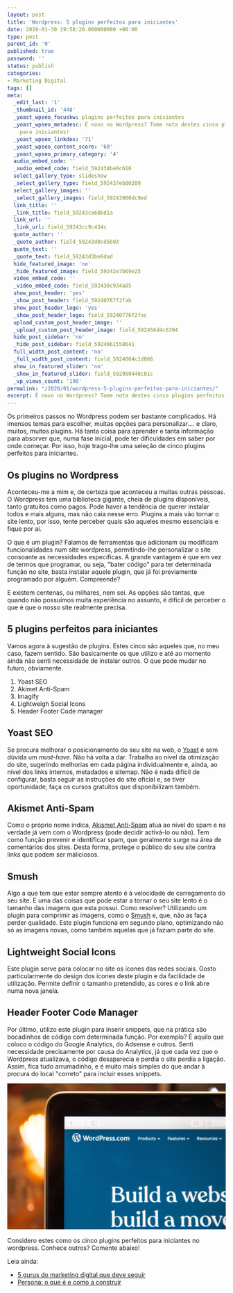 ```yaml
---
layout: post
title: 'Wordpress: 5 plugins perfeitos para iniciantes'
date: 2020-01-30 19:58:20.000000000 +00:00
type: post
parent_id: '0'
published: true
password: ''
status: publish
categories:
- Marketing Digital
tags: []
meta:
  _edit_last: '1'
  _thumbnail_id: '448'
  _yoast_wpseo_focuskw: plugins perfeitos para iniciantes
  _yoast_wpseo_metadesc: É novo no Wordpress? Tome nota destes cinco plugins perfeitos
    para iniciantes!
  _yoast_wpseo_linkdex: '71'
  _yoast_wpseo_content_score: '60'
  _yoast_wpseo_primary_category: '4'
  audio_embed_code: ''
  _audio_embed_code: field_592434be0c616
  select_gallery_type: slideshow
  _select_gallery_type: field_592437eb00209
  select_gallery_images: ''
  _select_gallery_images: field_59243900dc9ed
  link_title: ''
  _link_title: field_59243ca686d1a
  link_url: ''
  _link_url: field_59243cc9c434c
  quote_author: ''
  _quote_author: field_59243d0cd5b93
  quote_text: ''
  _quote_text: field_59243d3be6dad
  hide_featured_image: 'no'
  _hide_featured_image: field_59242e7b69e25
  video_embed_code: ''
  _video_embed_code: field_592430c934a85
  show_post_header: 'yes'
  _show_post_header: field_59240767f2fab
  show_post_header_logo: 'yes'
  _show_post_header_logo: field_59240776f2fac
  upload_custom_post_header_image: ''
  _upload_custom_post_header_image: field_592456d4c6394
  hide_post_sidebar: 'no'
  _hide_post_sidebar: field_5924061558641
  full_width_post_content: 'no'
  _full_width_post_content: field_5924064c1d866
  show_in_featured_slider: 'no'
  _show_in_featured_slider: field_592950448c81c
  _vp_views_count: '190'
permalink: "/2020/01/wordpress-5-plugins-perfeitos-para-iniciantes/"
excerpt: É novo no Wordpress? Tome nota destes cinco plugins perfeitos para iniciantes!
---
```

Os primeiros passos no Wordpress podem ser bastante complicados. Há imensos temas para escolher, muitas opções para personalizar.... e claro, muitos, muitos plugins. Há tanta coisa para aprender e tanta informação para absorver que, numa fase inicial, pode ter dificuldades em saber por onde começar. Por isso, hoje trago-lhe uma seleção de cinco plugins perfeitos para iniciantes.

## Os plugins no Wordpress

Aconteceu-me a mim e, de certeza que aconteceu a muitas outras pessoas. O Wordpress tem uma biblioteca gigante, cheia de plugins disponíveis, tanto gratuitos como pagos. Pode haver a tendência de querer instalar todos e mais alguns, mas não caia nesse erro. Plugins a mais vão tornar o site lento, por isso, tente perceber quais são aqueles mesmo essenciais e fique por aí.

O que é um plugin? Falamos de ferramentas que adicionam ou modificam funcionalidades num site wordpress, permitindo-lhe personalizar o site consoante as necessidades específicas. A grande vantagem é que em vez de termos que programar, ou seja, "bater código" para ter determinada função no site, basta instalar aquele plugin, que já foi previamente programado por alguém. Compreende?

E existem centenas, ou milhares, nem sei. As opções são tantas, que quando não possuímos muita experiência no assunto, é difícil de perceber o que é que o nosso site realmente precisa.

## 5 plugins perfeitos para iniciantes

Vamos agora à sugestão de plugins. Estes cinco são aqueles que, no meu caso, fazem sentido. São basicamente os que utilizo e até ao momento ainda não senti necessidade de instalar outros. O que pode mudar no futuro, obviamente.

1. Yoast SEO
2. Akimet Anti-Spam
3. Imagify
4. Lightweigh Social Icons
5. Header Footer Code manager

## Yoast SEO

Se procura melhorar o posicionamento do seu site na web, o [Yoast](https://yoast.com/) é sem dúvida um _must-have_. Não há volta a dar. Trabalha ao nível da otimização do site, sugerindo melhorias em cada página individualmente e, ainda, ao nível dos links internos, metadados e sitemap. Não é nada difícil de configurar, basta seguir as instruções do site oficial e, se tiver oportunidade, faça os cursos gratuitos que disponibilizam também.

## Akismet Anti-Spam

Como o próprio nome indica, [Akismet Anti-Spam](https://akismet.com/) atua ao nível do spam e na verdade já vem com o Wordpress (pode decidir activá-lo ou não). Tem como função prevenir e identificar spam, que geralmente surge na área de comentários dos sites. Desta forma, protege o público do seu site contra links que podem ser maliciosos.

## Smush

Algo a que tem que estar sempre atento é à velocidade de carregamento do seu site. E uma das coisas que pode estar a tornar o seu site lento é o tamanho das imagens que esta possui. Como resolver? Utilizando um plugin para comprimir as imagens, como o [Smush](https://pt.wordpress.org/plugins/wp-smushit/) e, que, não as faça perder qualidade. Este plugin funciona em segundo plano, optimizando não só as imagens novas, como também aquelas que já faziam parte do site.

## Lightweight Social Icons

Este plugin serve para colocar no site os ícones das redes sociais. Gosto particularmente do design dos ícones deste plugin e da facilidade de utilização. Permite definir o tamanho pretendido, as cores e o link abre numa nova janela.

## Header Footer Code Manager

Por último, utilizo este plugin para inserir snippets, que na prática são bocadinhos de código com determinada função. Por exemplo? É aquilo que coloco o código do Google Analytics, do Adsense e outros. Senti necessidade precisamente por causa do Analytics, já que cada vez que o Wordpress atualizava, o código desaparecia e perdia o site perdia a ligação. Assim, fica tudo arrumadinho, e é muito mais simples do que andar à procura do local "correto" para incluir esses snippets.

![Wordpress homepage](/assets/images/2020/01/webaroo-com-au-zs98a0DtKL4-unsplash-1024x683.jpg)

Considero estes como os cinco plugins perfeitos para iniciantes no wordpress. Conhece outros? Comente abaixo!

Leia ainda:

- [5 gurus do marketing digital que deve seguir](/2020/01/5-gurus-do-marketing-digital-que-deve-seguir/)
- [Persona: o que é e como a construir](/2019/11/persona-o-que-e-e-como-a-construir/)
